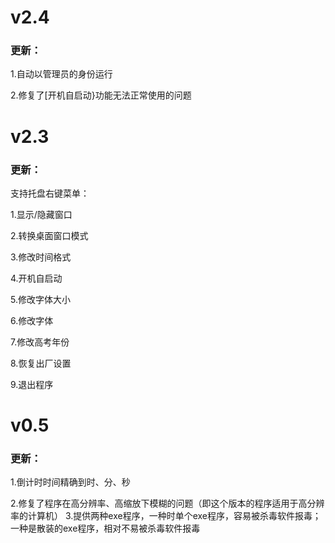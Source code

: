 # v2.4
### 更新：

1.自动以管理员的身份运行

2.修复了[开机自启动}功能无法正常使用的问题

# v2.3
### 更新：

支持托盘右键菜单：

1.显示/隐藏窗口

2.转换桌面窗口模式

3.修改时间格式

4.开机自启动

5.修改字体大小

6.修改字体

7.修改高考年份

8.恢复出厂设置

9.退出程序

# v0.5
### 更新：

1.倒计时时间精确到时、分、秒


2.修复了程序在高分辨率、高缩放下模糊的问题（即这个版本的程序适用于高分辨率的计算机）
3.提供两种exe程序，一种时单个exe程序，容易被杀毒软件报毒；一种是散装的exe程序，相对不易被杀毒软件报毒
